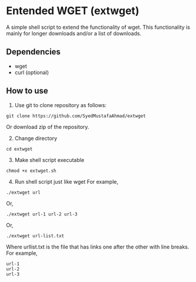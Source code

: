 # Entended WGET (extwget)
A simple shell script to extend the functionality of wget.
This functionality is mainly for longer downloads and/or a list of downloads.

## Dependencies
- wget
- curl (optional)

## How to use
1) Use git to clone repository as follows:
```console
git clone https://github.com/SyedMustafaAhmad/extwget
```
Or download zip of the repository.

2) Change directory
```console
cd extwget
```

3) Make shell script executable
```console
chmod +x extwget.sh
```

4) Run shell script just like wget
For example,
```console
./extwget url
```
Or,
```console
./extwget url-1 url-2 url-3
```
Or,
```console
./extwget url-list.txt
```
Where urllist.txt is the file that has links one after the other with line breaks.
For example,
```console
url-1
url-2
url-3
```
